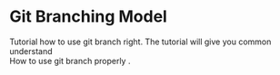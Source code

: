 # Git Branching Model

  Tutorial how to use git branch right. The tutorial will give you common understand<br>
  How to use git branch properly .


